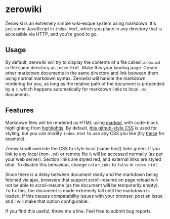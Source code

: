 
zerowiki
========

Zerowiki is an extremely simple wiki-esque system using markdown. It's just some JavaScript in `index.html`, which you place in any directory that is accessible via HTTP, and you're good to go.


Usage
-----

By default, zerowiki will try to display the contents of a file called `index.md` in the same directory as `index.html`. Make this your landing page. Create other markdown documents in the same directory and link between them using normal markdown syntax. Zerowiki will handle the markdown rendering for you, as long as the relative path of the document is prepended by a `?`, which happens automatically for markdown links to local `.md` documents.


Features
--------

Markdown files will be rendered as HTML using [marked](https://github.com/chjj/marked), with code-block highlighting from [highlightjs](https://highlightjs.org/). By default, [this github-style CSS](https://github.com/sindresorhus/github-markdown-css) is used for styling, but you can modify `index.html` to use any CSS you like (try [these](http://jasonm23.github.io/markdown-css-themes/avenir-white.html) for example).

Zerowiki will override the CSS to style local (same host) links green. If you link to any local (non-`.md`) or remote file it will be accessed normally (as per your web server). Section links are styled red, and external links are styled blue. To disable this behaviour, change `colorLinks` to `false` in `index.html`.

Since there is a delay between document ready and the markdown being fetched via ajax, browsers that support scroll-resume on page reload will not be able to scroll-resume (as the document will be temporarily empty). To fix this, the document is made extremely tall until the markdown is loaded. If this causes compatability issues with your browser, post an issue and I will make that option configurable.

If you find this useful, throw me a line. Feel free to submit bug reports.